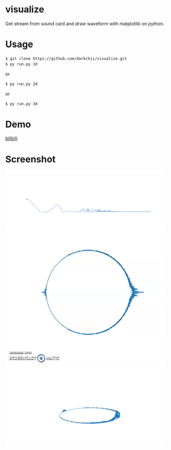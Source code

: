 # visualize
Get stream from sound card and draw waveform with matplotlib on python.

# Usage
```bash
$ git clone https://github.com/darkchii/visualize.git
$ py run.py 1d
```
or
```bash
$ py run.py 2d
```
or
```bash
$ py run.py 3d
```

# Demo
[bilibili](https://www.bilibili.com/video/av77372866)

# Screenshot
![demo1](demo/audio_visualize_1d.png)
![demo2](demo/audio_visualize_2d.png)
![demo3](demo/audio_visualize_3d.png)
